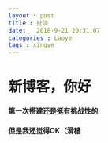 ```yaml
---
layout : post
title : 扯淡
date:   2018-9-21 20:31:07
categories : Laoye
tags : xingye
---
```


# 新博客，你好
#### 第一次搭建还是挺有挑战性的
#### 但是我还觉得OK（滑稽
